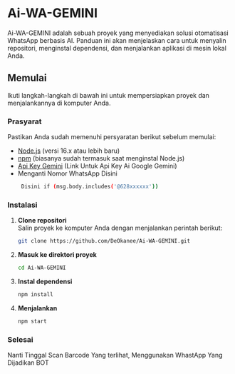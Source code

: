# Ai-WA-GEMINI

Ai-WA-GEMINI adalah sebuah proyek yang menyediakan solusi otomatisasi WhatsApp berbasis AI. Panduan ini akan menjelaskan cara untuk menyalin repositori, menginstal dependensi, dan menjalankan aplikasi di mesin lokal Anda.

## Memulai

Ikuti langkah-langkah di bawah ini untuk mempersiapkan proyek dan menjalankannya di komputer Anda.

### Prasyarat

Pastikan Anda sudah memenuhi persyaratan berikut sebelum memulai:
- [Node.js](https://nodejs.org/) (versi 16.x atau lebih baru)
- [npm](https://www.npmjs.com/) (biasanya sudah termasuk saat menginstal Node.js)
- [Api Key Gemini](https://aistudio.google.com/app/apikey) (Link Untuk Api Key Ai Google Gemini)
- Menganti Nomor WhatsApp Disini
    ```bash
     Disini if (msg.body.includes('@628xxxxxx')) 

### Instalasi

1. **Clone repositori**  
   Salin proyek ke komputer Anda dengan menjalankan perintah berikut:

   ```bash
   git clone https://github.com/DeOkanee/Ai-WA-GEMINI.git

2. **Masuk ke direktori proyek** 
     ```bash
   cd Ai-WA-GEMINI
3. **Instal dependensi**
    ```bash
    npm install
4. **Menjalankan**
    ```bash
    npm start

### Selesai

Nanti Tinggal Scan Barcode Yang terlihat, Menggunakan WhastApp Yang Dijadikan BOT